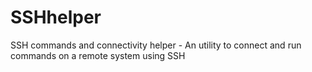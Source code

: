 # SSHhelper
SSH commands and connectivity helper - An utility to connect and run commands on a remote system using SSH
